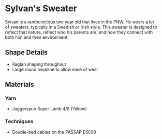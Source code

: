 # Sylvan's Sweater
Sylvan is a rambunctious two year old that lives in the PNW. He wears a lot of sweaters, typically in a Swedish or Irish style. This sweater is designed to reflect that nature, reflect who his parents are, and how they connect with both him and their environment. 

## Shape Details
- Raglan shaping throughout 
- Large round neckline to allow ease of wear

## Materials 
### Yarn 
- Jaggerspun Super Lamb 4/8 (Yellow)

### Techniques
- Double-bed cables on the PASSAP E6000 